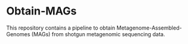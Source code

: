 # Obtain-MAGs
This repository contains a pipeline to obtain Metagenome-Assembled-Genomes (MAGs) from shotgun metagenomic sequencing data.
